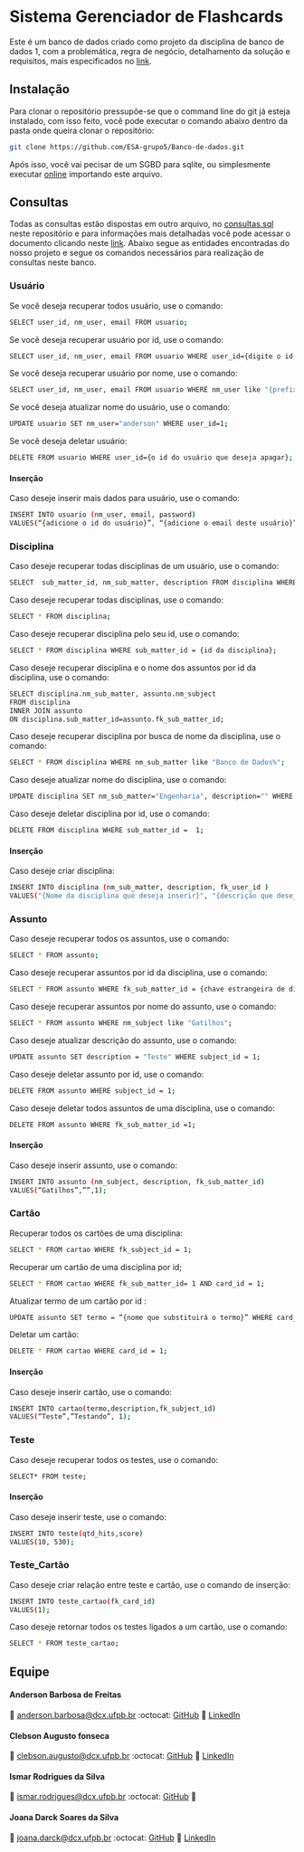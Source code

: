 # Sistema Gerenciador de Flashcards

Este é um banco de dados criado como projeto da disciplina de banco de dados 1, com a problemática, regra de negócio, detalhamento da solução e requisitos, mais especificados no [link](https://docs.google.com/document/d/1JbqEUPDBTMbnUetJX7zMlQ1E_SgQ6iW3BeQn2o8u8tY/edit?usp=sharing).

## Instalação

Para clonar o repositório pressupõe-se que o command line do git já esteja instalado, com isso feito, você pode executar o comando abaixo dentro da pasta onde queira clonar o repositório:

```sh
git clone https://github.com/ESA-grupo5/Banco-de-dados.git
```

Após isso, você vai pecisar de um SGBD para sqlite, ou simplesmente executar [online](https://sqliteonline.com/) importando este arquivo.

## Consultas

Todas as consultas estão dispostas em outro arquivo, no [consultas.sql](consultas.sql) neste repositório e para informações mais detalhadas você pode acessar o documento clicando neste [link](https://docs.google.com/document/d/1JbqEUPDBTMbnUetJX7zMlQ1E_SgQ6iW3BeQn2o8u8tY/edit?usp=sharing). Abaixo segue as entidades encontradas do nosso projeto e segue os comandos necessários para realização de consultas neste banco.

### Usuário
Se você deseja recuperar todos usuário, use o comando:
```sh
SELECT user_id, nm_user, email FROM usuario; 
```
Se você deseja recuperar usuário por id, use o comando:
```sh
SELECT user_id, nm_user, email FROM usuario WHERE user_id={digite o id do usuário}; 
```
Se você deseja recuperar usuário por nome, use o comando:
```sh
SELECT user_id, nm_user, email FROM usuario WHERE nm_user like "{prefixo que deseja recuperar}%";     
```
Se você deseja atualizar nome do usuário, use o comando:
```sh
UPDATE usuario SET nm_user="anderson" WHERE user_id=1; 
```
Se você deseja deletar usuário:
```sh
DELETE FROM usuario WHERE user_id={o id do usuário que deseja apagar};
```
#### Inserção
Caso deseje inserir mais dados para usuário, use o comando:
```sh
INSERT INTO usuario (nm_user, email, password)
VALUES(“{adicione o id do usuário}”, “{adicione o email deste usuário}”, “{adicione a senha do usuário}”);
```

### Disciplina
Caso deseje recuperar todas disciplinas de um usuário, use o comando:
```sh
SELECT  sub_matter_id, nm_sub_matter, description FROM disciplina WHERE fk_user_id = {chave estrangeira do id do usuário};
```
Caso deseje recuperar todas disciplinas, use o comando:
```sh
SELECT * FROM disciplina;
```
Caso deseje recuperar disciplina pelo seu id, use o comando:
```sh
SELECT * FROM disciplina WHERE sub_matter_id = {id da disciplina}; 
```
Caso deseje recuperar disciplina e o nome dos assuntos por id da disciplina, use o comando:
```sh
SELECT disciplina.nm_sub_matter, assunto.nm_subject
FROM disciplina 
INNER JOIN assunto 
ON disciplina.sub_matter_id=assunto.fk_sub_matter_id;
```
Caso deseje recuperar disciplina por busca de nome da disciplina, use o comando:
```sh
SELECT * FROM disciplina WHERE nm_sub_matter like "Banco de Dados%";  
```
Caso deseje atualizar nome do disciplina, use o comando:
```sh
UPDATE disciplina SET nm_sub_matter="Engenharia", description="" WHERE sub_matter_id = 1;
```
Caso deseje deletar disciplina por id, use o comando:
```sh
DELETE FROM disciplina WHERE sub_matter_id =  1;
```

#### Inserção

Caso deseje criar disciplina:
```sh
INSERT INTO disciplina (nm_sub_matter, description, fk_user_id )
VALUES("{Nome da disciplina que deseja inserir}", "{descrição que deseja inserir}", {chave estrangeira do usuário que deseja inserir a disciplina});
```

### Assunto

Caso deseje recuperar todos os assuntos, use o comando:
```sh
SELECT * FROM assunto;
```
Caso deseje recuperar assuntos por id da disciplina, use o comando:
```sh
SELECT * FROM assunto WHERE fk_sub_matter_id = {chave estrangeira de disciplina};
```
Caso deseje recuperar assuntos por nome do assunto, use o comando:
```sh
SELECT * FROM assunto WHERE nm_subject like "Gatilhos";
```
Caso deseje atualizar descrição do assunto, use o comando:
```sh
UPDATE assunto SET description = "Teste" WHERE subject_id = 1;
```
Caso deseje deletar assunto por id, use o comando:
```sh
DELETE FROM assunto WHERE subject_id = 1;
```
Caso deseje deletar todos assuntos de uma disciplina, use o comando:
```sh
DELETE FROM assunto WHERE fk_sub_matter_id =1;
```

#### Inserção
Caso deseje inserir assunto, use o comando:
```sh
INSERT INTO assunto (nm_subject, description, fk_sub_matter_id)
VALUES(“Gatilhos”,””,1);
```

### Cartão

Recuperar todos os cartões de uma disciplina:
```sh
SELECT * FROM cartao WHERE fk_subject_id = 1;
```
Recuperar um cartão de uma disciplina por id;
```sh
SELECT * FROM cartao WHERE fk_sub_matter_id= 1 AND card_id = 1;
```
Atualizar termo de um cartão por id :
```sh
UPDATE assunto SET termo = “{nome que substituirá o termo}” WHERE card_id = {id do cartão que será modificado};
```

Deletar um cartão:
```sh
DELETE * FROM cartao WHERE card_id = 1;
```

#### Inserção
Caso deseje inserir cartão, use o comando:
```sh
INSERT INTO cartao(termo,description,fk_subject_id)
VALUES(“Teste”,”Testando”, 1);
```
### Teste
Caso deseje recuperar todos os testes, use o comando:
```sh
SELECT* FROM teste;
```
#### Inserção
Caso deseje inserir teste, use o comando:
```sh
INSERT INTO teste(qtd_hits,score)
VALUES(10, 530);
```
### Teste_Cartão
Caso deseje criar relação entre teste e cartão, use o comando de inserção:
```sh
INSERT INTO teste_cartao(fk_card_id)
VALUES(1);
```
Caso deseje retornar todos os testes ligados a um cartão, use o comando:
```sh
SELECT * FROM teste_cartao;
```

## Equipe
#### Anderson Barbosa de Freitas
:email: anderson.barbosa@dcx.ufpb.br
:octocat: [GitHub](http://github.com/clebsonf)
:link: [LinkedIn](https://www.linkedin.com/in/anderson-barbosa-de-freitas/)

#### Clebson Augusto fonseca 
:email: clebson.augusto@dcx.ufpb.br
:octocat: [GitHub](http://github.com/clebsonf)
:link: [LinkedIn](https://www.linkedin.com/in/fclebson/)

#### Ismar Rodrigues da Silva 
:email: ismar.rodrigues@dcx.ufpb.br
:octocat: [GitHub](http://github.com/IsmarRodgs-dce)
:link:

#### Joana Darck Soares da Silva 
:email: joana.darck@dcx.ufpb.br
:octocat: [GitHub](http://github.com/joanasoaresd)
:link: [LinkedIn](https://www.linkedin.com/in/joanasoaresd/)
